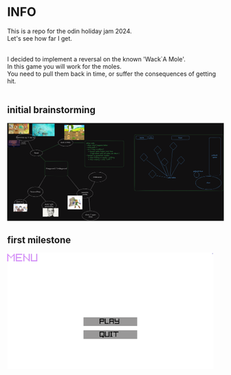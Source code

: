# INFO

This is a repo for the odin holiday jam 2024.  
Let's see how far I get.
</br>
</br>

I decided to implement a reversal on the known 'Wack`A Mole'.  
In this game you will work for the moles.  
You need to pull them back in time, or suffer the consequences of getting hit.
</br>
</br>

## initial brainstorming
![image](/brainstorming/idea.png)

## first milestone
![preview1](/brainstorming/preview1.gif)